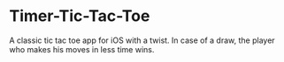 # Timer-Tic-Tac-Toe

A classic tic tac toe app for iOS with a twist. 
In case of a draw, the player who makes his moves in less time wins.

